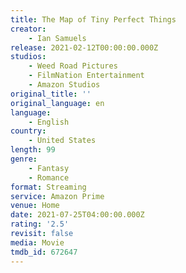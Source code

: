 ```yaml
---
title: The Map of Tiny Perfect Things
creator:
    - Ian Samuels
release: 2021-02-12T00:00:00.000Z
studios:
    - Weed Road Pictures
    - FilmNation Entertainment
    - Amazon Studios
original_title: ''
original_language: en
language:
    - English
country:
    - United States
length: 99
genre:
    - Fantasy
    - Romance
format: Streaming
service: Amazon Prime
venue: Home
date: 2021-07-25T04:00:00.000Z
rating: '2.5'
revisit: false
media: Movie
tmdb_id: 672647
---
```



